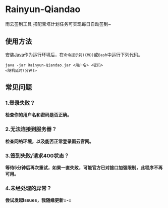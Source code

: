 # Rainyun-Qiandao
雨云签到工具 搭配宝塔计划任务可实现每日自动签到~


## 使用方法
安装[Java](https://www.java.com/zh-CN/download/)作为运行环境后，在<code>命令提示符(CMD)</code>或<code>Bash</code>中运行下列代码。

<code>java -jar Rainyun-Qiandao.jar <用户名> <密码> <随机延时(分钟)></code>

## 常见问题

### 1.登录失败？
**检查你的用户名和密码是否正确。**

### 2.无法连接到服务器？
**检查网络环境，以及能否正常登录雨云官网。**

### 3.签到失败/请求400状态？
**等待5分钟后再次重试，如果一直失败，可能官方已对接口加强限制，此程序不再可用。**

### 4.未经处理的异常？
**尝试发起Issues，我随缘更新=-=**
